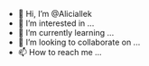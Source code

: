 - 👋 Hi, I’m @Aliciallek
- 👀 I’m interested in ...
- 🌱 I’m currently learning ...
- 💞️ I’m looking to collaborate on ...
- 📫 How to reach me ...

<!---
Aliciallek/Aliciallek is a ✨ special ✨ repository because its `README.md` (this file) appears on your GitHub profile.
You can click the Preview link to take a look at your changes.
--->
